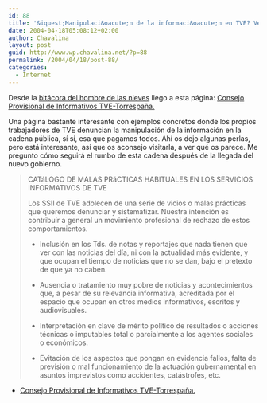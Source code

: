 ```yaml
---
id: 88
title: '&iquest;Manipulaci&oacute;n de la informaci&oacute;n en TVE? Veamos…'
date: 2004-04-18T05:08:12+02:00
author: Chavalina
layout: post
guid: http://www.wp.chavalina.net/?p=88
permalink: /2004/04/18/post-88/
categories:
  - Internet
---
```

Desde la <a href="http://blogia.com/elhombredelasnieves" target="_blank">bitácora del hombre de las nieves</a> llego a esta página: <a href="http://www.cpinformativos.org/" target="_blank">Consejo<br /> Provisional de Informativos TVE-Torrespa&ntilde;a.</a>

Una página bastante interesante con ejemplos concretos donde los propios trabajadores de TVE denuncian la manipulaci&oacute;n de la informaci&oacute;n en la cadena p&uacute;blica, s&iacute; s&iacute;, esa que pagamos todos. Ah&iacute; os dejo algunas perlas, pero está interesante, as&iacute; que os aconsejo visitarla, a ver qué os parece. Me pregunto c&oacute;mo seguirá el rumbo de esta cadena después de la llegada del nuevo gobierno.

> CATáLOGO DE MALAS PRáCTICAS HABITUALES EN LOS SERVICIOS INFORMATIVOS DE TVE 
> 
> Los SSII de TVE adolecen de una serie de vicios o malas prácticas que queremos denunciar y sistematizar. Nuestra intenci&oacute;n es contribuir a general un movimiento profesional de rechazo de estos comportamientos. 
> 
> * Inclusi&oacute;n en los Tds. de notas y reportajes que nada tienen que ver con las noticias del d&iacute;a, ni con la actualidad más evidente, y que ocupan el tiempo de noticias que no se dan, bajo el pretexto de que ya no caben. 
> 
> * Ausencia o tratamiento muy pobre de noticias y acontecimientos que, a pesar de su relevancia informativa, acreditada por el espacio que ocupan en otros medios informativos, escritos y audiovisuales. 
> 
> * Interpretaci&oacute;n en clave de mérito pol&iacute;tico de resultados o acciones técnicas o imputables total o parcialmente a los agentes sociales o econ&oacute;micos. 
> 
> * Evitaci&oacute;n de los aspectos que pongan en evidencia fallos, falta de previsi&oacute;n o mal funcionamiento de la actuaci&oacute;n gubernamental en asuntos imprevistos como accidentes, catástrofes, etc.

  * <a href="http://www.cpinformativos.org/" target="_blank">Consejo Provisional de Informativos TVE-Torrespa&ntilde;a.</a>
